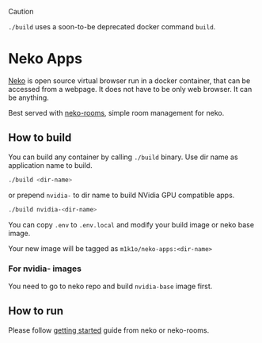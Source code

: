 > [!CAUTION]
> `./build` uses a soon-to-be deprecated docker command `build`.

# Neko Apps

[Neko](https://github.com/m1k1o/neko) is open source virtual browser run in a docker container, that can be accessed from a webpage. It does not have to be only web browser. It can be anything.

Best served with [neko-rooms](https://github.com/m1k1o/neko-rooms), simple room management for neko.

## How to build

You can build any container by calling `./build` binary. Use dir name as application name to build.

```sh
./build <dir-name>
```
or prepend `nvidia-` to dir name to build NVidia GPU compatible apps.

```sh
./build nvidia-<dir-name>
```

You can copy `.env` to `.env.local` and modify your build image or neko base image.

Your new image will be tagged as `m1k1o/neko-apps:<dir-name>`

### For nvidia- images

You need to go to neko repo and build `nvidia-base` image first.

## How to run

Please follow [getting started](https://neko.m1k1o.net/#/getting-started/examples) guide from neko or neko-rooms.

